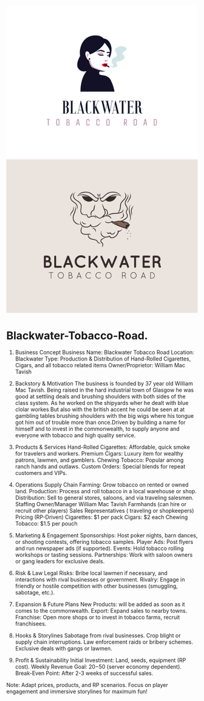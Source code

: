 ![image alt](https://github.com/MF-DOOM-MADVILLAIN/Blackwater-tobacco-co./blob/main/Images/blackwater%20logo%202.png?raw=true) ![image alt](https://github.com/MF-DOOM-MADVILLAIN/Blackwater-tobacco-co./blob/main/Images/bw%20logo.png?raw=true)
# Blackwater-Tobacco-Road.
1. Business Concept
Business Name: Blackwater Tobacco Road
Location: Blackwater 
Type: Production & Distribution of Hand-Rolled Cigarettes, Cigars, and all tobacco related items
Owner/Proprietor: William Mac Tavish

2. Backstory & Motivation
The business is founded by 37 year old William Mac Tavish. Being raised in the hard industrial town of Glasgow he was good at settling deals and brushing shoulders with both sides of the class system. As he worked on the shipyards wher he dealt with blue clolar workes But also with the british accent he could be seen at at gambling tables brushing shoulders with the big wigs where his tongue got him out of trouble more than once.Driven by building a name for himself and to invest in the commonwealth, to supply anyone and everyone with tobacco and high quality service.

3. Products & Services
Hand-Rolled Cigarettes: Affordable, quick smoke for travelers and workers.
Premium Cigars: Luxury item for wealthy patrons, lawmen, and gamblers.
Chewing Tobacco: Popular among ranch hands and outlaws.
Custom Orders: Special blends for repeat customers and VIPs.

4. Operations
Supply Chain
Farming: Grow tobacco on rented or owned land.
Production: Process and roll tobacco in a local warehouse or shop.
Distribution: Sell to general stores, saloons, and via traveling salesmen.
Staffing
Owner/Manager William Mac Tavish
Farmhands (can hire or recruit other players)
Sales Representatives ( traveling or shopkeepers)
Pricing (RP-Driven)
Cigarettes: $1 per pack
Cigars: $2 each
Chewing Tobacco: $1.5 per pouch

5. Marketing & Engagement
Sponsorships: Host poker nights, barn dances, or shooting contests, offering tobacco samples.
Player Ads: Post flyers and run newspaper ads (if supported).
Events: Hold tobacco rolling workshops or tasting sessions.
Partnerships: Work with saloon owners or gang leaders for exclusive deals.

6. Risk & Law
Legal Risks: Bribe local lawmen if necessary, and interactions with rival businesses or government.
Rivalry: Engage in friendly or hostile competition with other businesses (smuggling, sabotage, etc.).

7. Expansion & Future Plans
New Products: will be added as soon as it comes to the commonwealth.
Export: Expand sales to nearby towns.
Franchise: Open more shops or to invest in tobacco farms, recruit franchisees.

8. Hooks & Storylines
Sabotage from rival businesses.
Crop blight or supply chain interruptions.
Law enforcement raids or bribery schemes.
Exclusive deals with gangs or lawmen.

9. Profit & Sustainability
Initial Investment: Land, seeds, equipment (RP cost).
Weekly Revenue Goal: $20-$50 (server economy dependent).
Break-Even Point: After 2-3 weeks of successful sales.

Note: Adapt prices, products, and RP scenarios. Focus on player engagement and immersive storylines for maximum fun!
